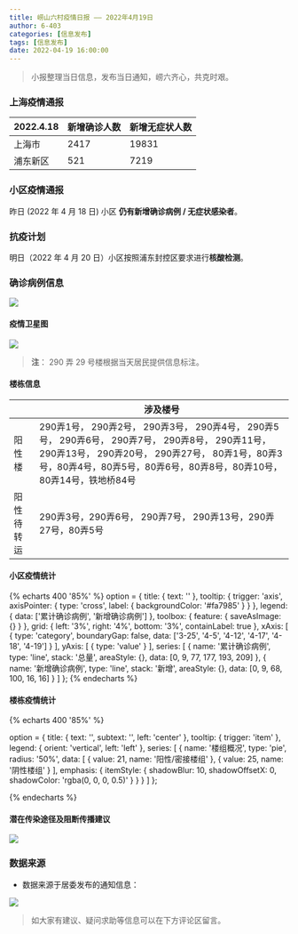 ```yaml
---
title: 崂山六村疫情日报 —— 2022年4月19日
author: 6-403
categories: [信息发布]
tags: [信息发布]
date: 2022-04-19 16:00:00
---
```


> 小报整理当日信息，发布当日通知，崂六齐心，共克时艰。

<!--more-->


<script src="https://cdn.jsdelivr.net/npm/echarts@4.8.0/dist/echarts.min.js"></script>
<script src="https://api.map.baidu.com/getscript?v=2.0&ak=84y4lPUPCHIrwRUQPc61uBewdYZ1pHM2"></script>
<script src="https://cdn.jsdelivr.net/npm/echarts-gl@1.1.1/dist/echarts-gl.min.js"></script>

### 上海疫情通报

| 2022.4.18 | 新增确诊人数 | 新增无症状人数 |
| --------- | ------------ | -------------- |
| 上海市    | 2417         | 19831          |
| 浦东新区  | 521          | 7219           |

### 小区疫情通报

昨日 (2022 年 4 月 18 日) 小区 **仍有新增确诊病例 / 无症状感染者**。

### 抗疫计划

明日（2022 年 4 月 20 日）小区按照浦东封控区要求进行**核酸检测**。

### 确诊病例信息

![](https://pic.imgdb.cn/item/625edeeb239250f7c57dc6db.jpg)

#### 疫情卫星图

![](https://pic.imgdb.cn/item/625edeff239250f7c57de7a0.jpg)

> **注**： 290 弄 29 号楼根据当天居民提供信息标注。

#### 楼栋信息

|            | 涉及楼号                                                     |
| ---------- | ------------------------------------------------------------ |
| 阳性楼     | 290弄1号， 290弄2号， 290弄3号， 290弄4号， 290弄5号， 290弄6号， 290弄7号， 290弄8号， 290弄11号， 290弄13号， 290弄20号， 290弄27号， 80弄1号，80弄3号，80弄4号，80弄5号，80弄6号，80弄8号，80弄10号，80弄14号，铁地桥84号 |
| 阳性待转运 | 290弄3号，290弄6号， 290弄7号， 290弄13号，290弄27号，80弄5号 |

#### 小区疫情统计

{% echarts 400 '85%' %}
option = {
    title: {
        text: ''
    },
    tooltip: {
        trigger: 'axis',
        axisPointer: {
            type: 'cross',
            label: {
                backgroundColor: '#fa7985'
            }
        }
    },
    legend: {
        data: ['累计确诊病例', '新增确诊病例']
    },
    toolbox: {
        feature: {
            saveAsImage: {}
        }
    },
    grid: {
        left: '3%',
        right: '4%',
        bottom: '3%',
        containLabel: true
    },
    xAxis: [
        {
            type: 'category',
            boundaryGap: false,
            data: ['3-25', '4-5', '4-12', '4-17', '4-18', '4-19']
        }
    ],
    yAxis: [
        {
            type: 'value'
        }
    ],
    series: [
        {
            name: '累计确诊病例',
            type: 'line',
            stack: '总量',
            areaStyle: {},
            data: [0, 9, 77, 177, 193, 209]
        },
        {
            name: '新增确诊病例',
            type: 'line',
            stack: '新增',
            areaStyle: {},
            data: [0, 9, 68, 100, 16, 16]
        }
    ]
};
{% endecharts %}

#### 楼栋疫情统计

{% echarts 400 '85%' %}

option = {
  title: {
    text: '',
    subtext: '',
    left: 'center'
  },
  tooltip: {
    trigger: 'item'
  },
  legend: {
    orient: 'vertical',
    left: 'left'
  },
  series: [
    {
      name: '楼组概况',
      type: 'pie',
      radius: '50%',
      data: [
        { value: 21, name: '阳性/密接楼组' },
        { value: 25, name: '阴性楼组' }
      ],
      emphasis: {
        itemStyle: {
          shadowBlur: 10,
          shadowOffsetX: 0,
          shadowColor: 'rgba(0, 0, 0, 0.5)'
        }
      }
    }
  ]
};

{% endecharts %}

#### 潜在传染途径及阻断传播建议

![](https://pic.imgdb.cn/item/625edf23239250f7c57e276e.jpg)

### 数据来源

- 数据来源于居委发布的通知信息：

![](https://pic.imgdb.cn/item/625edf36239250f7c57e4b41.jpg)

> 如大家有建议、疑问求助等信息可以在下方评论区留言。
